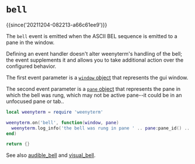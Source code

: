 # `bell`

{{since('20211204-082213-a66c61ee9')}}

The `bell` event is emitted when the ASCII BEL sequence is emitted to
a pane in the window.

Defining an event handler doesn't alter weenyterm's handling of the bell;
the event supplements it and allows you to take additional action over
the configured behavior.

The first event parameter is a [`window` object](../window/index.md) that
represents the gui window.

The second event parameter is a [`pane` object](../pane/index.md) that
represents the pane in which the bell was rung, which may not be active
pane--it could be in an unfocused pane or tab..

```lua
local weenyterm = require 'weenyterm'

weenyterm.on('bell', function(window, pane)
  weenyterm.log_info('the bell was rung in pane ' .. pane:pane_id() .. '!')
end)

return {}
```

See also [audible_bell](../config/audible_bell.md) and [visual_bell](../config/visual_bell.md).
